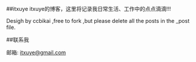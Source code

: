 ##itxuye
itxuye的博客，这里将记录我日常生活、工作中的点点滴滴!!!  

Desigh by ccbikai ,free to fork ,but please delete all the posts in the _post file.


##联系我

邮箱: itxuye@gmail.com

